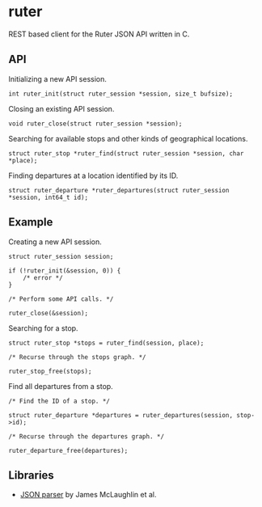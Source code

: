 ruter
=====

REST based client for the Ruter JSON API written in C.

API
---

Initializing a new API session.

	int ruter_init(struct ruter_session *session, size_t bufsize);

Closing an existing API session.

	void ruter_close(struct ruter_session *session);

Searching for available stops and other kinds of geographical locations.

	struct ruter_stop *ruter_find(struct ruter_session *session, char *place);

Finding departures at a location identified by its ID.

	struct ruter_departure *ruter_departures(struct ruter_session *session, int64_t id);

Example
-------

Creating a new API session.

	struct ruter_session session;
	
	if (!ruter_init(&session, 0)) {
		/* error */
	}
	
	/* Perform some API calls. */
	
	ruter_close(&session);

Searching for a stop.

	struct ruter_stop *stops = ruter_find(session, place);
	
	/* Recurse through the stops graph. */
	
	ruter_stop_free(stops);

Find all departures from a stop.

	/* Find the ID of a stop. */
	
	struct ruter_departure *departures = ruter_departures(session, stop->id);
	
	/* Recurse through the departures graph. */
	
	ruter_departure_free(departures);

Libraries
---------

*   [JSON parser](https://github.com/udp/json-parser/) by James McLaughlin et al.
